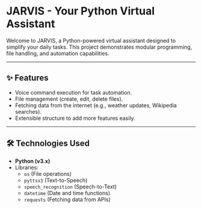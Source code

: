 # JARVIS - Your Python Virtual Assistant

Welcome to JARVIS, a Python-powered virtual assistant designed to simplify your daily tasks. This project demonstrates modular programming, file handling, and automation capabilities.

---

## ✨ Features

- Voice command execution for task automation.
- File management (create, edit, delete files).
- Fetching data from the internet (e.g., weather updates, Wikipedia searches).
- Extensible structure to add more features easily.

---

## 🛠️ Technologies Used

- **Python (v3.x)**
- Libraries:
  - `os` (File operations)
  - `pyttsx3` (Text-to-Speech)
  - `speech_recognition` (Speech-to-Text)
  - `datetime` (Date and time functions)
  - `requests` (Fetching data from APIs)


